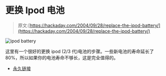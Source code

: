 # 更换 Ipod 电池

> 原文:[https://hackaday.com/2004/09/28/replace-the-ipod-battery/](https://hackaday.com/2004/09/28/replace-the-ipod-battery/)

![ipod battery](../Images/0449af917188d708edc5d830863550bc.png)

这里有一个很好的更换 ipod (2/3 代)电池的步骤。一些新电池的寿命延长了 80%，所以如果你的电池寿命不够长，这是完全值得的。

*   [永久链接](http://www.popsci.com/popsci/computers/article/0,12543,588084,00.html)